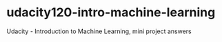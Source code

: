 # udacity120-intro-machine-learning
Udacity - Introduction to Machine Learning, mini project answers
